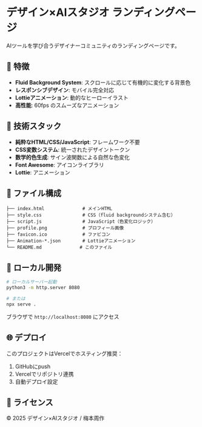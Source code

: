 # デザイン×AIスタジオ ランディングページ

AIツールを学び合うデザイナーコミュニティのランディングページです。

## 🌟 特徴

- **Fluid Background System**: スクロールに応じて有機的に変化する背景色
- **レスポンシブデザイン**: モバイル完全対応
- **Lottieアニメーション**: 動的なヒーローイラスト
- **高性能**: 60fps のスムーズなアニメーション

## 🚀 技術スタック

- **純粋なHTML/CSS/JavaScript**: フレームワーク不要
- **CSS変数システム**: 統一されたデザイントークン
- **数学的色生成**: サイン波関数による自然な色変化
- **Font Awesome**: アイコンライブラリ
- **Lottie**: アニメーション

## 📁 ファイル構成

```
├── index.html              # メインHTML
├── style.css               # CSS（fluid backgroundシステム含む）
├── script.js               # JavaScript（色変化ロジック）
├── profile.png             # プロフィール画像
├── favicon.ico             # ファビコン
├── Animation-*.json        # Lottieアニメーション
└── README.md              # このファイル
```

## 🔧 ローカル開発

```bash
# ローカルサーバー起動
python3 -m http.server 8080

# または
npx serve .
```

ブラウザで `http://localhost:8080` にアクセス

## 🌐 デプロイ

このプロジェクトはVercelでホスティング推奨：

1. GitHubにpush
2. Vercelでリポジトリ連携
3. 自動デプロイ設定

## 📝 ライセンス

© 2025 デザイン×AIスタジオ / 梅本周作
